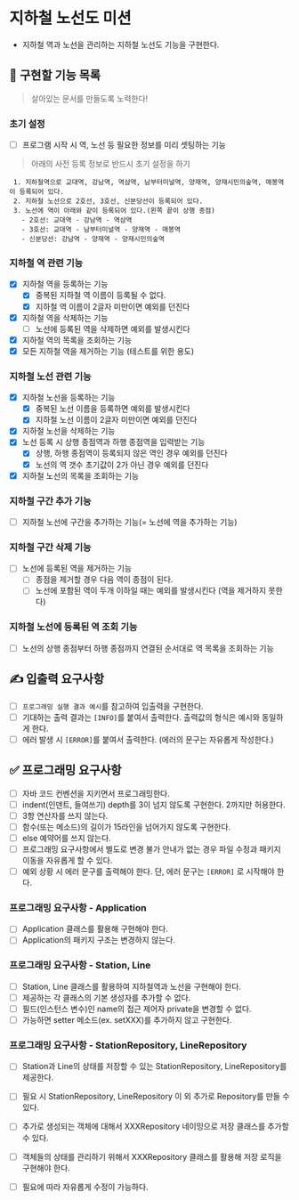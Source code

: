 # 지하철 노선도 미션
- 지하철 역과 노선을 관리하는 지하철 노선도 기능을 구현한다.

## 🎯 구현할 기능 목록
> 살아있는 문서를 만들도록 노력한다! 

### 초기 설정 
- [ ] 프로그램 시작 시 역, 노선 등 필요한 정보를 미리 셋팅하는 기능 

> 아래의 사전 등록 정보로 반드시 초기 설정을 하기
> 
```
 1. 지하철역으로 교대역, 강남역, 역삼역, 남부터미널역, 양재역, 양재시민의숲역, 매봉역이 등록되어 있다.
 2. 지하철 노선으로 2호선, 3호선, 신분당선이 등록되어 있다.
 3. 노선에 역이 아래와 같이 등록되어 있다.(왼쪽 끝이 상행 종점)
   - 2호선: 교대역 - 강남역 - 역삼역
   - 3호선: 교대역 - 남부터미널역 - 양재역 - 매봉역
   - 신분당선: 강남역 - 양재역 - 양재시민의숲역
 ```

### 지하철 역 관련 기능
- [x] 지하철 역을 등록하는 기능 
  - [x] 중복된 지하철 역 이름이 등록될 수 없다.
  - [x] 지하철 역 이름이 2글자 미만이면 예외를 던진다   
- [x] 지하철 역을 삭제하는 기능
  - [ ] 노선에 등록된 역을 삭제하면 예외를 발생시킨다
- [x] 지하철 역의 목록을 조회하는 기능 
- [x] 모든 지하철 역을 제거하는 기능 (테스트를 위한 용도)

### 지하철 노선 관련 기능
- [x] 지하철 노선을 등록하는 기능
  - [x] 중복된 노선 이름을 등록하면 예외를 발생시킨다 
  - [x] 지하철 노선 이름이 2글자 미만이면 예외를 던진다
- [x] 지하철 노선을 삭제하는 기능
- [x] 노선 등록 시 상행 종점역과 하행 종점역을 입력받는 기능
  - [x] 상행, 하행 종점역이 등록되지 않은 역인 경우 예외를 던진다
  - [x] 노선의 역 갯수 초기값이 2가 아닌 경우 예외를 던진다 
- [x] 지하철 노선의 목록을 조회하는 기능 

### 지하철 구간 추가 기능
- [ ] 지하철 노선에 구간을 추가하는 기능(= 노선에 역을 추가하는 기능)

### 지하철 구간 삭제 기능
- [ ] 노선에 등록된 역을 제거하는 기능 
  - [ ] 종점을 제거할 경우 다음 역이 종점이 된다.
  - [ ] 노선에 포함된 역이 두개 이하일 때는 예외를 발생시킨다 (역을 제거하지 못한다)

### 지하철 노선에 등록된 역 조회 기능
- [ ] 노선의 상행 종점부터 하행 종점까지 연결된 순서대로 역 목록을 조회하는 기능 

## ✍ 입출력 요구사항
- [ ] `프로그래밍 실행 결과 예시`를 참고하여 입출력을 구현한다.
- [ ] 기대하는 출력 결과는 `[INFO]`를 붙여서 출력한다. 출력값의 형식은 예시와 동일하게 한다.
- [ ] 에러 발생 시 `[ERROR]`를 붙여서 출력한다. (에러의 문구는 자유롭게 작성한다.)

## ✅ 프로그래밍 요구사항 
- [ ] 자바 코드 컨벤션을 지키면서 프로그래밍한다.
- [ ] indent(인덴트, 들여쓰기) depth를 3이 넘지 않도록 구현한다. 2까지만 허용한다.
- [ ] 3항 연산자를 쓰지 않는다.
- [ ] 함수(또는 메소드)의 길이가 15라인을 넘어가지 않도록 구현한다.
- [ ] else 예약어를 쓰지 않는다.
- [ ] 프로그래밍 요구사항에서 별도로 변경 불가 안내가 없는 경우 파일 수정과 패키지 이동을 자유롭게 할 수 있다.
- [ ] 예외 상황 시 에러 문구를 출력해야 한다. 단, 에러 문구는 `[ERROR]` 로 시작해야 한다.

### 프로그래밍 요구사항 - Application
- [ ] Application 클래스를 활용해 구현해야 한다.
- [ ] Application의 패키지 구조는 변경하지 않는다.

### 프로그래밍 요구사항 - Station, Line
- [ ] Station, Line 클래스를 활용하여 지하철역과 노선을 구현해야 한다.
- [ ] 제공하는 각 클래스의 기본 생성자를 추가할 수 없다.
- [ ] 필드(인스턴스 변수)인 name의 접근 제어자 private을 변경할 수 없다.
- [ ] 가능하면 setter 메소드(ex. setXXX)를 추가하지 않고 구현한다.

### 프로그래밍 요구사항 - StationRepository, LineRepository
- [ ] Station과 Line의 상태를 저장할 수 있는 StationRepository, LineRepository를 제공한다.
- [ ] 필요 시 StationRepository, LineRepository 이 외 추가로 Repository를 만들 수 있다.
- [ ] 추가로 생성되는 객체에 대해서 XXXRepository 네이밍으로 저장 클래스를 추가할 수 있다.
- [ ] 객체들의 상태를 관리하기 위해서 XXXRepository 클래스를 활용해 저장 로직을 구현해야 한다.
- [ ] 필요에 따라 자유롭게 수정이 가능하다.
 
